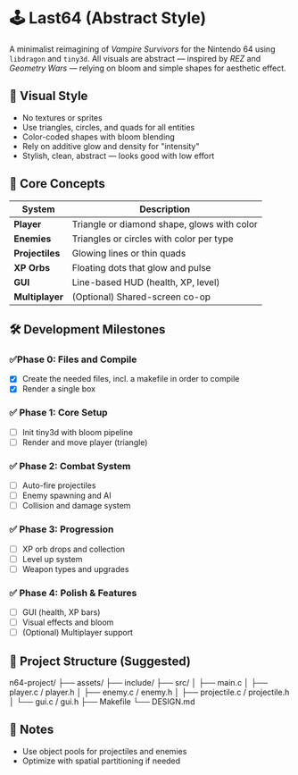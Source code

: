 # 🕹️ Last64 (Abstract Style)
A minimalist reimagining of *Vampire Survivors* for the Nintendo 64 using `libdragon` and `tiny3d`. All visuals are abstract — inspired by *REZ* and *Geometry Wars* — relying on bloom and simple shapes for aesthetic effect.

## 🎨 Visual Style
- No textures or sprites
- Use triangles, circles, and quads for all entities
- Color-coded shapes with bloom blending
- Rely on additive glow and density for "intensity"
- Stylish, clean, abstract — looks good with low effort

## 🧩 Core Concepts
| System            | Description |
|-------------------|-------------|
| **Player**        | Triangle or diamond shape, glows with color |
| **Enemies**       | Triangles or circles with color per type |
| **Projectiles**   | Glowing lines or thin quads |
| **XP Orbs**       | Floating dots that glow and pulse |
| **GUI**           | Line-based HUD (health, XP, level) |
| **Multiplayer**   | (Optional) Shared-screen co-op |

## 🛠️ Development Milestones

### ✅Phase 0: Files and Compile
- [x] Create the needed files, incl. a makefile in order to compile
- [x] Render a single box

### ✅ Phase 1: Core Setup
- [ ] Init tiny3d with bloom pipeline
- [ ] Render and move player (triangle)

### ✅ Phase 2: Combat System
- [ ] Auto-fire projectiles
- [ ] Enemy spawning and AI
- [ ] Collision and damage system

### ✅ Phase 3: Progression
- [ ] XP orb drops and collection
- [ ] Level up system
- [ ] Weapon types and upgrades

### ✅ Phase 4: Polish & Features
- [ ] GUI (health, XP bars)
- [ ] Visual effects and bloom
- [ ] (Optional) Multiplayer support

## 📂 Project Structure (Suggested)
n64-project/
├── assets/
├── include/
├── src/
│ ├── main.c
│ ├── player.c / player.h
│ ├── enemy.c / enemy.h
│ ├── projectile.c / projectile.h
│ └── gui.c / gui.h
├── Makefile
└── DESIGN.md

## 📌 Notes
- Use object pools for projectiles and enemies
- Optimize with spatial partitioning if needed